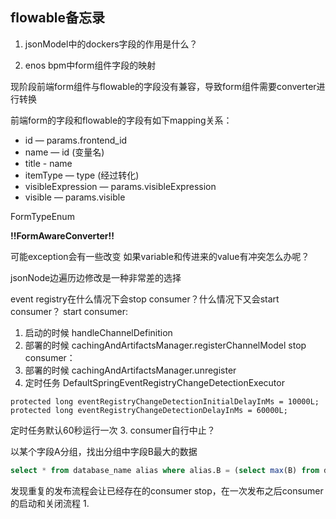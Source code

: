 ## flowable备忘录

1. jsonModel中的dockers字段的作用是什么？

2. enos bpm中form组件字段的映射

现阶段前端form组件与flowable的字段没有兼容，导致form组件需要converter进行转换

前端form的字段和flowable的字段有如下mapping关系：
* id — params.frontend_id
* name — id (变量名)
* title - name
* itemType — type (经过转化)
* visibleExpression — params.visibleExpression
* visible — params.visible

FormTypeEnum

**!!FormAwareConverter!!**

可能exception会有一些改变
如果variable和传进来的value有冲突怎么办呢？

jsonNode边遍历边修改是一种非常差的选择

event registry在什么情况下会stop consumer？什么情况下又会start consumer？
start consumer:
1. 启动的时候 handleChannelDefinition
2. 部署的时候 cachingAndArtifactsManager.registerChannelModel
stop consumer：
1. 部署的时候 cachingAndArtifactsManager.unregister
2. 定时任务 DefaultSpringEventRegistryChangeDetectionExecutor
```
protected long eventRegistryChangeDetectionInitialDelayInMs = 10000L;
protected long eventRegistryChangeDetectionDelayInMs = 60000L;
```
定时任务默认60秒运行一次
3. consumer自行中止？

以某个字段A分组，找出分组中字段B最大的数据
```sql
select * from database_name alias where alias.B = (select max(B) from database_name where A = alias.A);
```

发现重复的发布流程会让已经存在的consumer stop，在一次发布之后consumer的启动和关闭流程
1. 